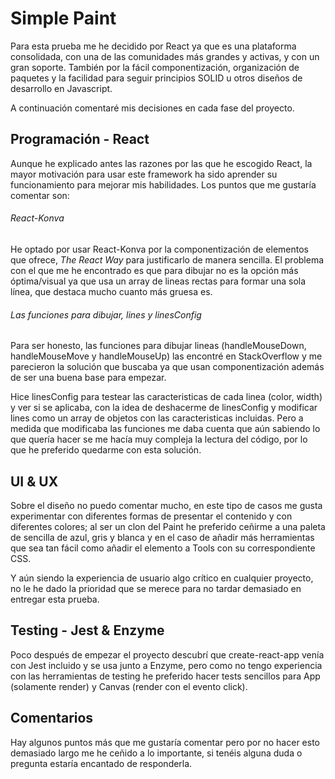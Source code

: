 # Simple Paint

Para esta prueba me he decidido por React ya que es una plataforma consolidada, con una de las comunidades más grandes y activas, y con un gran soporte. También por la fácil componentización, organización de paquetes y la facilidad para seguir principios SOLID u otros diseños de desarrollo en Javascript.

A continuación comentaré mis decisiones en cada fase del proyecto.

## Programación - React
Aunque he explicado antes las razones por las que he escogido React, la mayor motivación para usar este framework ha sido aprender su funcionamiento para mejorar mis habilidades. Los puntos que me gustaría comentar son:

###### React-Konva
He optado por usar React-Konva por la componentización de elementos que ofrece, *The React Way* para justificarlo de manera sencilla. 
El problema con el que me he encontrado es que para dibujar no es la opción más óptima/visual ya que usa un array de lineas rectas para formar una sola línea, que destaca mucho cuanto más gruesa es. 

###### Las funciones para dibujar, lines y linesConfig
Para ser honesto, las funciones para dibujar lineas (handleMouseDown, handleMouseMove y handleMouseUp) las encontré en StackOverflow y me parecieron la solución que buscaba ya que usan componentización además de ser una buena base para empezar. 


Hice linesConfig para testear las caracteristicas de cada linea (color, width) y ver si se aplicaba, con la idea de deshacerme de linesConfig y modificar lines como un array de objetos con las caracteristicas incluidas. Pero a medida que modificaba las funciones me daba cuenta que aún sabiendo lo que quería hacer se me hacía muy compleja la lectura del código, por lo que he preferido quedarme con esta solución.

## UI & UX

Sobre el diseño no puedo comentar mucho, en este tipo de casos me gusta experimentar con diferentes formas de presentar el contenido y con diferentes colores; al ser un clon del Paint he preferido ceñirme a una paleta de sencilla de azul, gris y blanca y en el caso de añadir más herramientas que sea tan fácil como añadir el elemento a Tools con su correspondiente CSS.

Y aún siendo la experiencia de usuario algo crítico en cualquier proyecto, no le he dado la prioridad que se merece para no tardar demasiado en entregar esta prueba.

## Testing - Jest & Enzyme
Poco después de empezar el proyecto descubrí que create-react-app venía con Jest incluido y se usa junto a Enzyme, pero como no tengo experiencia con las herramientas de testing he preferido hacer tests sencillos para App (solamente render) y Canvas (render con el evento click). 

## Comentarios
Hay algunos puntos más que me gustaría comentar pero por no hacer esto demasiado largo me he ceñido a lo importante, si tenéis alguna duda o pregunta estaría encantado de responderla.
